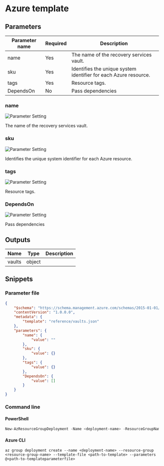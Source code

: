 # Azure template

## Parameters

Parameter name | Required | Description
-------------- | -------- | -----------
name           | Yes      | The name of the recovery services vault.
sku            | Yes      | Identifies the unique system identifier for each Azure resource.
tags           | Yes      | Resource tags.
DependsOn      | No       | Pass dependencies

### name

![Parameter Setting](https://img.shields.io/badge/parameter-required-orange?style=flat-square)

The name of the recovery services vault.

### sku

![Parameter Setting](https://img.shields.io/badge/parameter-required-orange?style=flat-square)

Identifies the unique system identifier for each Azure resource.

### tags

![Parameter Setting](https://img.shields.io/badge/parameter-required-orange?style=flat-square)

Resource tags.

### DependsOn

![Parameter Setting](https://img.shields.io/badge/parameter-optional-green?style=flat-square)

Pass dependencies

## Outputs

Name | Type | Description
---- | ---- | -----------
vaults | object |

## Snippets

### Parameter file

```json
{
    "$schema": "https://schema.management.azure.com/schemas/2015-01-01/deploymentParameters.json#",
    "contentVersion": "1.0.0.0",
    "metadata": {
        "template": "reference/vaults.json"
    },
    "parameters": {
        "name": {
            "value": ""
        },
        "sku": {
            "value": {}
        },
        "tags": {
            "value": {}
        },
        "DependsOn": {
            "value": []
        }
    }
}
```

### Command line

#### PowerShell

```powershell
New-AzResourceGroupDeployment -Name <deployment-name> -ResourceGroupName <resource-group-name> -TemplateFile <path-to-template> -TemplateParameterFile <path-to-templateparameter>
```

#### Azure CLI

```text
az group deployment create --name <deployment-name> --resource-group <resource-group-name> --template-file <path-to-template> --parameters @<path-to-templateparameterfile>
```
